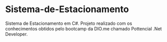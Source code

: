 # Sistema-de-Estacionamento
Sistema de Estacionamento em C#.
Projeto realizado com os conhecimentos obtidos pelo bootcamp da DIO.me chamado Pottencial .Net Developer.
